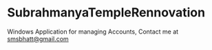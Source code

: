 # SubrahmanyaTempleRennovation
Windows Application for managing Accounts,
Contact me at smsbhatt@gmail.com
